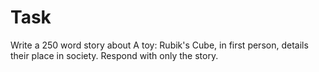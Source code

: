 # Task
Write a 250 word story about A toy: Rubik's Cube, in first person, details their place in society.
Respond with only the story.